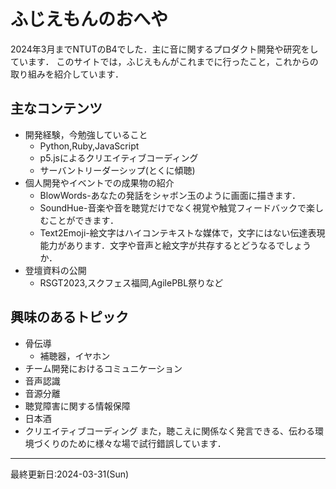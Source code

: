 # ふじえもんのおへや
2024年3月までNTUTのB4でした．主に音に関するプロダクト開発や研究をしています．
このサイトでは，ふじえもんがこれまでに行ったこと，これからの取り組みを紹介しています．
## 主なコンテンツ
- 開発経験，今勉強していること
  - Python,Ruby,JavaScript
  - p5.jsによるクリエイティブコーディング
  - サーバントリーダーシップ(とくに傾聴)
- 個人開発やイベントでの成果物の紹介
  - BlowWords-あなたの発話をシャボン玉のように画面に描きます．
  - SoundHue-音楽や音を聴覚だけでなく視覚や触覚フィードバックで楽しむことができます．
  - Text2Emoji-絵文字はハイコンテキストな媒体で，文字にはない伝達表現能力があります．文字や音声と絵文字が共存するとどうなるでしょうか．
- 登壇資料の公開
  - RSGT2023,スクフェス福岡,AgilePBL祭りなど

## 興味のあるトピック
- 骨伝導
  - 補聴器，イヤホン
- チーム開発におけるコミュニケーション
- 音声認識
- 音源分離
- 聴覚障害に関する情報保障
- 日本酒
- クリエイティブコーディング
また，聴こえに関係なく発言できる、伝わる環境づくりのために様々な場で試行錯誤しています．
***
最終更新日:2024-03-31(Sun)
